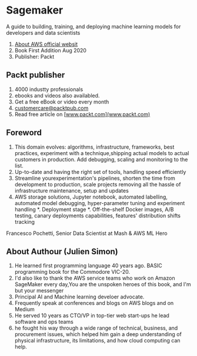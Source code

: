 # Sagemaker
A guide to building, training, and deploying machine learning models for developers and data scientists
1) [About AWS official websit](https://aws.amazon.com/sagemaker/)
2) Book First Addition Aug 2020
3) Publisher: Packt

## Packt publisher
1) 4000 industty professionals
2) ebooks and videos also availabled.
3) Get a free eBook or video every month
4) customercare@packtpub.com
5) Read free article on [www.packt.com](www.packt.com)

## Foreword
1)  This domain evolves: algorithms, infrastructure, frameworks, best practices, experiment with a technique,shipping actual models to actual
customers in production. Add debugging, scaling and monitoring to the list.
2) Up-to-date and having the right set of tools, handling speed efficiently
3) Streamline yourexperimentation's pipelines, shorten the time from development to production, scale projects removing all the hassle of infrastructure maintenance, setup and updates
4) AWS storage solutions, Jupyter notebook, automated labelling, automated model debugging, hyper-parameter tuning and experiment handling
  *. Deployment stage
    *. Off-the-shelf Docker images, A/B testing, canary deployments capabilities, features' distribution shifts tracking

Francesco Pochetti,
Senior Data Scientist at Mash & AWS ML Hero

## About Authour (Julien Simon)
1) He learned first programming language 40 years ago. BASIC programming book for the Commodore VIC-20.
2) I'd also like to thank the AWS service teams who work on Amazon SageMaker every day,You are the unspoken heroes of this book, and I'm but your messenger
3) Principal AI and Machine learning develoer advocate.
4) Frequently speak at conferences and blogs on AWS blogs and on Medium
5) He served 10 years as CTO/VP in top-tier web start-ups he lead software and ops teams
6) he fought his way through a wide range of technical, business, and procurement issues, which helped him gain a deep understanding of physical infrastructure, its limitations, and how cloud computing can help.
